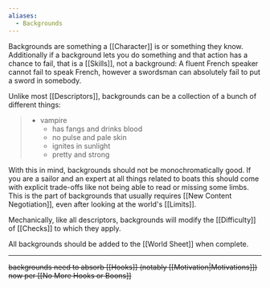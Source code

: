 ```yaml
---
aliases:
  - Backgrounds
---
```

Backgrounds are something a [[Character]] is or something they know. Additionally if a background lets you do something and that action has a chance to fail, that is a [[Skills]], not a background: A fluent French speaker cannot fail to speak French, however a swordsman can absolutely fail to put a sword in somebody.

Unlike most [[Descriptors]], backgrounds can be a collection of a bunch of different things:
> - vampire
> 	- has fangs and drinks blood
> 	- no pulse and pale skin
> 	- ignites in sunlight
> 	- pretty and strong

With this in mind, backgrounds should not be monochromatically good. If you are a sailor and an expert at all things related to boats this should come with explicit trade-offs like not being able to read or missing some limbs. This is the part of backgrounds that usually requires [[New Content Negotiation]], even after looking at the world's [[Limits]].

Mechanically, like all descriptors, backgrounds will modify the [[Difficulty]] of [[Checks]] to which they apply.

All backgrounds should be added to the [[World Sheet]] when complete.

---

~~backgrounds need to absorb [[Hooks]] (notably [[Motivation|Motivations]]) now per [[No More Hooks or Boons]]~~